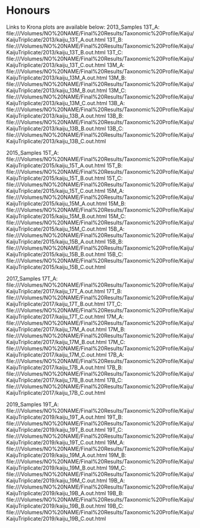 # Honours
Links to Krona plots are available below:
2013_Samples
13T_A: file:///Volumes/NO%20NAME/Final%20Results/Taxonomic%20Profile/Kaiju/KaijuTriplicate/2013/kaiju_13T_A.out.html
13T_B: file:///Volumes/NO%20NAME/Final%20Results/Taxonomic%20Profile/Kaiju/KaijuTriplicate/2013/kaiju_13T_B.out.html
13T_C: file:///Volumes/NO%20NAME/Final%20Results/Taxonomic%20Profile/Kaiju/KaijuTriplicate/2013/kaiju_13T_C.out.html
13M_A: file:///Volumes/NO%20NAME/Final%20Results/Taxonomic%20Profile/Kaiju/KaijuTriplicate/2013/kaiju_13M_A.out.html
13M_B: file:///Volumes/NO%20NAME/Final%20Results/Taxonomic%20Profile/Kaiju/KaijuTriplicate/2013/kaiju_13M_B.out.html
13M_C: file:///Volumes/NO%20NAME/Final%20Results/Taxonomic%20Profile/Kaiju/KaijuTriplicate/2013/kaiju_13M_C.out.html
13B_A: file:///Volumes/NO%20NAME/Final%20Results/Taxonomic%20Profile/Kaiju/KaijuTriplicate/2013/kaiju_13B_A.out.html
13B_B: file:///Volumes/NO%20NAME/Final%20Results/Taxonomic%20Profile/Kaiju/KaijuTriplicate/2013/kaiju_13B_B.out.html
13B_C: file:///Volumes/NO%20NAME/Final%20Results/Taxonomic%20Profile/Kaiju/KaijuTriplicate/2013/kaiju_13B_C.out.html

2015_Samples
15T_A: file:///Volumes/NO%20NAME/Final%20Results/Taxonomic%20Profile/Kaiju/KaijuTriplicate/2015/kaiju_15T_A.out.html
15T_B: file:///Volumes/NO%20NAME/Final%20Results/Taxonomic%20Profile/Kaiju/KaijuTriplicate/2015/kaiju_15T_B.out.html
15T_C: file:///Volumes/NO%20NAME/Final%20Results/Taxonomic%20Profile/Kaiju/KaijuTriplicate/2015/kaiju_15T_C.out.html
15M_A: file:///Volumes/NO%20NAME/Final%20Results/Taxonomic%20Profile/Kaiju/KaijuTriplicate/2015/kaiju_15M_A.out.html
15M_B: file:///Volumes/NO%20NAME/Final%20Results/Taxonomic%20Profile/Kaiju/KaijuTriplicate/2015/kaiju_15M_B.out.html
15M_C: file:///Volumes/NO%20NAME/Final%20Results/Taxonomic%20Profile/Kaiju/KaijuTriplicate/2015/kaiju_15M_C.out.html
15B_A: file:///Volumes/NO%20NAME/Final%20Results/Taxonomic%20Profile/Kaiju/KaijuTriplicate/2015/kaiju_15B_A.out.html
15B_B: file:///Volumes/NO%20NAME/Final%20Results/Taxonomic%20Profile/Kaiju/KaijuTriplicate/2015/kaiju_15B_B.out.html
15B_C: file:///Volumes/NO%20NAME/Final%20Results/Taxonomic%20Profile/Kaiju/KaijuTriplicate/2015/kaiju_15B_C.out.html

2017_Samples
17T_A: file:///Volumes/NO%20NAME/Final%20Results/Taxonomic%20Profile/Kaiju/KaijuTriplicate/2017/kaiju_17T_A.out.html
17T_B: file:///Volumes/NO%20NAME/Final%20Results/Taxonomic%20Profile/Kaiju/KaijuTriplicate/2017/kaiju_17T_B.out.html
17T_C: file:///Volumes/NO%20NAME/Final%20Results/Taxonomic%20Profile/Kaiju/KaijuTriplicate/2017/kaiju_17T_C.out.html
17M_A: file:///Volumes/NO%20NAME/Final%20Results/Taxonomic%20Profile/Kaiju/KaijuTriplicate/2017/kaiju_17M_A.out.html
17M_B: file:///Volumes/NO%20NAME/Final%20Results/Taxonomic%20Profile/Kaiju/KaijuTriplicate/2017/kaiju_17M_B.out.html
17M_C: file:///Volumes/NO%20NAME/Final%20Results/Taxonomic%20Profile/Kaiju/KaijuTriplicate/2017/kaiju_17M_C.out.html
17B_A: file:///Volumes/NO%20NAME/Final%20Results/Taxonomic%20Profile/Kaiju/KaijuTriplicate/2017/kaiju_17B_A.out.html
17B_B: file:///Volumes/NO%20NAME/Final%20Results/Taxonomic%20Profile/Kaiju/KaijuTriplicate/2017/kaiju_17B_B.out.html
17B_C: file:///Volumes/NO%20NAME/Final%20Results/Taxonomic%20Profile/Kaiju/KaijuTriplicate/2017/kaiju_17B_C.out.html

2019_Samples
19T_A: file:///Volumes/NO%20NAME/Final%20Results/Taxonomic%20Profile/Kaiju/KaijuTriplicate/2019/kaiju_19T_A.out.html
19T_B: file:///Volumes/NO%20NAME/Final%20Results/Taxonomic%20Profile/Kaiju/KaijuTriplicate/2019/kaiju_19T_B.out.html
19T_C: file:///Volumes/NO%20NAME/Final%20Results/Taxonomic%20Profile/Kaiju/KaijuTriplicate/2019/kaiju_19T_C.out.html
19M_A: file:///Volumes/NO%20NAME/Final%20Results/Taxonomic%20Profile/Kaiju/KaijuTriplicate/2019/kaiju_19M_A.out.html
19M_B: file:///Volumes/NO%20NAME/Final%20Results/Taxonomic%20Profile/Kaiju/KaijuTriplicate/2019/kaiju_19M_B.out.html
19M_C: file:///Volumes/NO%20NAME/Final%20Results/Taxonomic%20Profile/Kaiju/KaijuTriplicate/2019/kaiju_19M_C.out.html
19B_A: file:///Volumes/NO%20NAME/Final%20Results/Taxonomic%20Profile/Kaiju/KaijuTriplicate/2019/kaiju_19B_A.out.html
19B_B: file:///Volumes/NO%20NAME/Final%20Results/Taxonomic%20Profile/Kaiju/KaijuTriplicate/2019/kaiju_19B_B.out.html
19B_C: file:///Volumes/NO%20NAME/Final%20Results/Taxonomic%20Profile/Kaiju/KaijuTriplicate/2019/kaiju_19B_C.out.html
